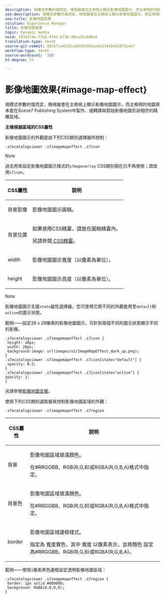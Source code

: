 ```yaml
---
description: 視模式參數的值而定，檢視器會在主檢視上顯示影像地圖圖示，而主檢視的地圖原本是在Scene7 Publishing System中製作，或轉譯與原始影像地圖形狀相符的精確區域。
seo-description: 視模式參數的值而定，檢視器會在主檢視上顯示影像地圖圖示，而主檢視的地圖原本是在Scene7 Publishing System中製作，或轉譯與原始影像地圖形狀相符的精確區域。
seo-title: 影像地圖效果
solution: Experience Manager
title: 影像地圖效果
topic: Dynamic media
uuid: 193d2f4e-77a2-4741-bf36-90ca31c600c6
translation-type: tm+mt
source-git-commit: 90cbfca4533ca6639e561aa4e1344bdd20731eef
workflow-type: tm+mt
source-wordcount: '358'
ht-degree: 1%

---
```



# 影像地圖效果{#image-map-effect}

視模式參數的值而定，檢視器會在主檢視上顯示影像地圖圖示，而主檢視的地圖原本是在Scene7 Publishing System中製作，或轉譯與原始影像地圖形狀相符的精確區域。

<!--<a id="section_061E550C1C1D4DB2BD663A898895B38C"></a>-->

**主檢視器區域的CSS屬性**

影像地圖圖示的外觀是由下列CSS類別選擇器所控制：

```
.s7ecatalogviewer .s7imagemapeffect .s7icon
```

>[!NOTE]
>
>過去用來設定影像地圖圖示樣式的`s7mapoverlay` CSS類別現在已不再使用；請改用`s7icon`。

<table id="table_94EE3F5BBE4547C0B4943471CEE7EDE4"> 
 <thead> 
  <tr> 
   <th colname="col1" class="entry"> <p> CSS屬性 </p> </th> 
   <th colname="col2" class="entry"> <p>說明 </p> </th> 
  </tr> 
 </thead>
 <tbody> 
  <tr> 
   <td colname="col1"> <p> <span class="codeph"> 背景影像  </span> </p> </td> 
   <td colname="col2"> <p>影像地圖圖示圖稿。 </p> </td> 
  </tr> 
  <tr> 
   <td colname="col1"> <p> <span class="codeph"> 背景位置  </span> </p> </td> 
   <td colname="col2"> <p> 如果使用CSS精靈，請放在圖稿精靈內。 </p> <p>另請參閱<a href="../../../c-html5-s7-aem-asset-viewers/c-html5-20-ecatalog-viewer-about/c-html5-20-ecatalog-viewer-customizingviewer/c-html5-20-ecatalog-viewer-customizingviewer.md#section-9d570f95eb2443aca74c1b02f6e89aff" format="dita" scope="local"> CSS精靈</a>。 </p> </td> 
  </tr> 
  <tr> 
   <td colname="col1"> <p> <span class="codeph"> width </span> </p> </td> 
   <td colname="col2"> <p>影像地圖圖示寬度（以像素為單位）。 </p> </td> 
  </tr> 
  <tr> 
   <td colname="col1"> <p> <span class="codeph"> height </span> </p> </td> 
   <td colname="col2"> <p>影像地圖圖示高度（以像素為單位）。 </p> </td> 
  </tr> 
 </tbody> 
</table>

>[!NOTE]
>
>影像地圖圖示支援`state`屬性選擇器，您可使用它將不同的外觀套用至`default`和`active`的圖示狀態。

範例——設定28 x 28像素的影像地圖圖示，可針對兩個不同的圖示狀態顯示不同的影像。

```
.s7ecatalogviewer .s7imagemapeffect .s7icon { 
 height: 28px; 
 width: 28px;  
 background-image: url(images/v2/ImageMapEffect_dark_up.png); 
} 
.s7ecatalogviewer .s7imagemapeffect .s7icon[state="default"] { 
 opacity: 0.5; 
} 
.s7ecatalogviewer .s7imagemapeffect .s7icon[state="active"] { 
opacity: 1; 
}
```

另請參閱[影像地圖支援](../../../c-html5-s7-aem-asset-viewers/c-html5-20-ecatalog-viewer-about/c-html5-20-ecatalog-image-map-support.md#concept-28759efae5014a1fa8b0fb14dc26812a)。

使用下列CSS類別選取器來控制影像地圖區域的外觀：

```
.s7ecatalogviewer .s7imagemapeffect .s7region
```

<table id="table_1FF98CE842604AAABD838FF528CDC4EF"> 
 <thead> 
  <tr> 
   <th colname="col1" class="entry"> <p> CSS屬性 </p> </th> 
   <th colname="col2" class="entry"> <p>說明 </p> </th> 
  </tr> 
 </thead>
 <tbody> 
  <tr> 
   <td colname="col1"> <p> <span class="codeph"> 背景  </span> </p> </td> 
   <td colname="col2"> <p> 影像地圖區域填滿顏色。 </p> <p>在#RRGGBB、RGB(R,G,B)或RGBA(R,G,B,A)格式中指定。 </p> </td> 
  </tr> 
  <tr> 
   <td colname="col1"> <p> <span class="codeph"> 背景色  </span> </p> </td> 
   <td colname="col2"> <p> 影像地圖區域填滿顏色。 </p> <p>在#RRGGBB、RGB(R,G,B)或RGBA(R,G,B,A)格式中指定。 </p> </td> 
  </tr> 
  <tr> 
   <td colname="col1"> <p> <span class="codeph"> border </span> </p> </td> 
   <td colname="col2"> <p> 影像地圖區域邊框樣式。 </p> <p>指定為<span class="codeph"> <span class="varname">寬度</span>實色<span class="varname"></span>，其中<span class="codeph"> <span class="varname">寬度</span> </span>以像素表示，並將<span class="codeph">顏色</span> </span>設定為#RRGGBB、RGB(R,G,B)或RGBA(R,G,B,A)。<span class="varname"></span> </span></p> </td> 
  </tr> 
 </tbody> 
</table>

範例——使用`1`像素黑色邊框設定透明影像地圖區域：

```
.s7ecatalogviewer .s7imagemapeffect .s7region { 
 border: 1px solid #000000; 
 background: RGBA(0,0,0,0);  
}
```

